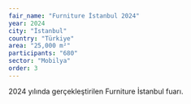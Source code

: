 ```yaml
---
fair_name: "Furniture İstanbul 2024"
year: 2024
city: "İstanbul"
country: "Türkiye"
area: "25,000 m²"
participants: "680"
sector: "Mobilya"
order: 3
---
```


2024 yılında gerçekleştirilen Furniture İstanbul fuarı.
